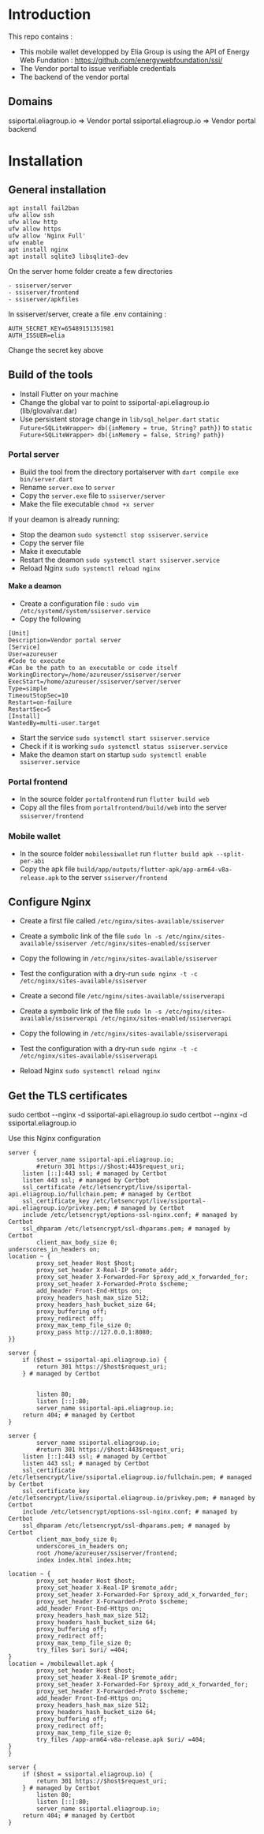 <!-- 
This README describes the package. If you publish this package to pub.dev,
this README's contents appear on the landing page for your package.

For information about how to write a good package README, see the guide for
[writing package pages](https://dart.dev/guides/libraries/writing-package-pages). 

For general information about developing packages, see the Dart guide for
[creating packages](https://dart.dev/guides/libraries/create-library-packages)
and the Flutter guide for
[developing packages and plugins](https://flutter.dev/developing-packages). 
-->

# Introduction
This repo contains :
- This mobile wallet developped by Elia Group is using the API of Energy Web Fundation : https://github.com/energywebfoundation/ssi/
- The Vendor portal to issue verifiable credentials
- The backend of the vendor portal

## Domains

ssiportal.eliagroup.io => Vendor portal
ssiportal.eliagroup.io => Vendor portal backend

# Installation
## General installation
```
apt install fail2ban
ufw allow ssh
ufw allow http
ufw allow https
ufw allow 'Nginx Full'
ufw enable
apt install nginx
apt install sqlite3 libsqlite3-dev

```
On the server home folder create a few directories
```
- ssiserver/server
- ssiserver/frontend
- ssiserver/apkfiles
```

In ssiserver/server, create a file .env containing : 
```
AUTH_SECRET_KEY=65489151351981
AUTH_ISSUER=elia
```
Change the secret key above

## Build of the tools

- Install Flutter on your machine
- Change the global var to point to ssiportal-api.eliagroup.io (lib/glovalvar.dar)
- Use persistent storage change in `lib/sql_helper.dart` 
`static Future<SQLiteWrapper> db({inMemory = true, String? path})`
to 
`static Future<SQLiteWrapper> db({inMemory = false, String? path})`

### Portal server

- Build the tool from the directory portalserver with 
`dart compile exe bin/server.dart`
- Rename `server.exe` to `server`
- Copy the `server.exe` file to `ssiserver/server`
- Make the file executable `chmod +x server`

If your deamon is already running:
- Stop the deamon
`sudo systemctl stop ssiserver.service`
- Copy the server file
- Make it executable
- Restart the deamon
`sudo systemctl start ssiserver.service`
- Reload Nginx
`sudo systemctl reload nginx`

#### Make a deamon
- Create a configuration file : 
`sudo vim /etc/systemd/system/ssiserver.service`
- Copy the following
```
[Unit]
Description=Vendor portal server
[Service]
User=azureuser
#Code to execute
#Can be the path to an executable or code itself
WorkingDirectory=/home/azureuser/ssiserver/server
ExecStart=/home/azureuser/ssiserver/server/server
Type=simple
TimeoutStopSec=10
Restart=on-failure
RestartSec=5
[Install]
WantedBy=multi-user.target
```
- Start the service
`sudo systemctl start ssiserver.service`
- Check if it is working
`sudo systemctl status ssiserver.service`
- Make the deamon start on startup
`sudo systemctl enable ssiserver.service`



### Portal frontend
- In the source folder `portalfrontend` run
`flutter build web`
- Copy all the files from `portalfrontend/build/web` into the server `ssiserver/frontend`

### Mobile wallet
- In the source folder `mobilessiwallet` run
`flutter build apk --split-per-abi`
- Copy the apk file `build/app/outputs/flutter-apk/app-arm64-v8a-release.apk` to the server `ssiserver/frontend`

## Configure Nginx
- Create a first file called
`/etc/nginx/sites-available/ssiserver`
- Create a symbolic link of the file
`sudo ln -s /etc/nginx/sites-available/ssiserver /etc/nginx/sites-enabled/ssiserver`
- Copy the following in `/etc/nginx/sites-available/ssiserver`

- Test the configuration with a dry-run
`sudo nginx -t -c /etc/nginx/sites-available/ssiserver`

- Create a second file
`/etc/nginx/sites-available/ssiserverapi`
- Create a symbolic link of the file
`sudo ln -s /etc/nginx/sites-available/ssiserverapi /etc/nginx/sites-enabled/ssiserverapi`
- Copy the following in `/etc/nginx/sites-available/ssiserverapi`

- Test the configuration with a dry-run
`sudo nginx -t -c /etc/nginx/sites-available/ssiserverapi`

- Reload Nginx 
`sudo systemctl reload nginx`

## Get the TLS certificates
sudo certbot --nginx -d ssiportal-api.eliagroup.io
sudo certbot --nginx -d ssiportal.eliagroup.io

Use this Nginx configuration
```
server {
        server_name ssiportal-api.eliagroup.io;
        #return 301 https://$host:443$request_uri;
    listen [::]:443 ssl; # managed by Certbot
    listen 443 ssl; # managed by Certbot
    ssl_certificate /etc/letsencrypt/live/ssiportal-api.eliagroup.io/fullchain.pem; # managed by Certbot
    ssl_certificate_key /etc/letsencrypt/live/ssiportal-api.eliagroup.io/privkey.pem; # managed by Certbot
    include /etc/letsencrypt/options-ssl-nginx.conf; # managed by Certbot
    ssl_dhparam /etc/letsencrypt/ssl-dhparams.pem; # managed by Certbot
        client_max_body_size 0;
underscores_in_headers on;
location ~ {
        proxy_set_header Host $host;
        proxy_set_header X-Real-IP $remote_addr;
        proxy_set_header X-Forwarded-For $proxy_add_x_forwarded_for;
        proxy_set_header X-Forwarded-Proto $scheme;
        add_header Front-End-Https on;
        proxy_headers_hash_max_size 512;
        proxy_headers_hash_bucket_size 64;
        proxy_buffering off;
        proxy_redirect off;
        proxy_max_temp_file_size 0;
        proxy_pass http://127.0.0.1:8080;
}}

server {
    if ($host = ssiportal-api.eliagroup.io) {
        return 301 https://$host$request_uri;
    } # managed by Certbot


        listen 80;
        listen [::]:80;
        server_name ssiportal-api.eliagroup.io;
    return 404; # managed by Certbot
}

server {
        server_name ssiportal.eliagroup.io;
        #return 301 https://$host:443$request_uri;
    listen [::]:443 ssl; # managed by Certbot
    listen 443 ssl; # managed by Certbot
    ssl_certificate /etc/letsencrypt/live/ssiportal.eliagroup.io/fullchain.pem; # managed by Certbot
    ssl_certificate_key /etc/letsencrypt/live/ssiportal.eliagroup.io/privkey.pem; # managed by Certbot
    include /etc/letsencrypt/options-ssl-nginx.conf; # managed by Certbot
    ssl_dhparam /etc/letsencrypt/ssl-dhparams.pem; # managed by Certbot
        client_max_body_size 0;
        underscores_in_headers on;
        root /home/azureuser/ssiserver/frontend;
        index index.html index.htm;

location ~ {
        proxy_set_header Host $host;
        proxy_set_header X-Real-IP $remote_addr;
        proxy_set_header X-Forwarded-For $proxy_add_x_forwarded_for;
        proxy_set_header X-Forwarded-Proto $scheme;
        add_header Front-End-Https on;
        proxy_headers_hash_max_size 512;
        proxy_headers_hash_bucket_size 64;
        proxy_buffering off;
        proxy_redirect off;
        proxy_max_temp_file_size 0;
        try_files $uri $uri/ =404;
}
location = /mobilewallet.apk {
        proxy_set_header Host $host;
        proxy_set_header X-Real-IP $remote_addr;
        proxy_set_header X-Forwarded-For $proxy_add_x_forwarded_for;
        proxy_set_header X-Forwarded-Proto $scheme;
        add_header Front-End-Https on;
        proxy_headers_hash_max_size 512;
        proxy_headers_hash_bucket_size 64;
        proxy_buffering off;
        proxy_redirect off;
        proxy_max_temp_file_size 0;
        try_files /app-arm64-v8a-release.apk $uri/ =404;
}
}

server {
    if ($host = ssiportal.eliagroup.io) {
        return 301 https://$host$request_uri;
    } # managed by Certbot
        listen 80;
        listen [::]:80;
        server_name ssiportal.eliagroup.io;
    return 404; # managed by Certbot
}
```
